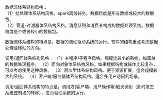 数据流体系结构风格：  
（1）批处理体系结构风格。spark离线任务。数据粒度是所有数据或较大的数据包。  
（2）管道-过滤器体系结构风格。消息队列和消费者构成的数据处理系统。数据粒度是个或者较小的数据包。  

数据流体系结构的特点是，数据的流动驱动系统的运行。软件的结构重点考虑数据处理或移动的方向。

调用/返回体系结构风格：
（1）主程序/子程序风格。规模比较小的系统，如简单的数据处理程序。
（2）面向对象体系结构风格。如果数据结构或操作比较复杂，可以考虑使用这种风格。
（3）层次型体系结构风格。便于资源扩展，适合规模较大的系统。
（4）客户端/服务器体系结构风格。适合多用户访问的场景。

调用/返回体系结构的特点是，调用方(客户端、用户操作等)触发调用（此时发生系统控制权的转移），进而驱动系统的运行。